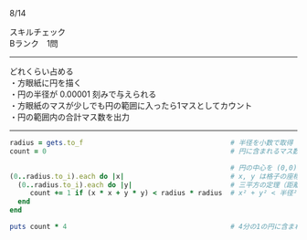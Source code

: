8/14
 
スキルチェック  
Bランク　1問  
 
-------------------------------------------
どれくらい占める  
・方眼紙に円を描く  
・円の半径が 0.00001 刻みで与えられる  
・方眼紙のマスが少しでも円の範囲に入ったら1マスとしてカウント  
・円の範囲内の合計マス数を出力  
 
-------------------------------------------
 
```ruby
radius = gets.to_f                                    # 半径を小数で取得
count = 0                                             # 円に含まれるマス数カウント用

                                                      # 円の中心を (0,0) として右上の 1/4 だけ調べる
(0..radius.to_i).each do |x|                          # x, y は格子の座標（整数）
  (0..radius.to_i).each do |y|                        # 三平方の定理（距離公式）で中心から格子右上角までの距離平方を求める
     count += 1 if (x * x + y * y) < radius * radius  # x² + y² < 半径² なら円に含まれると判断して1カウント
  end  
end

puts count * 4                                        # 4分の1の円に含まれているマス数を4倍にし、全円のマス数に換算して出力
```
